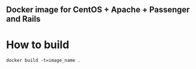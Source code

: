## Docker image for CentOS + Apache + Passenger and Rails

# How to build

```
docker build -t=image_name .
```
